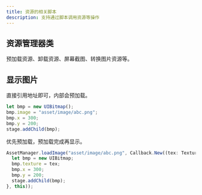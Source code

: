 ```yaml
---
title: 资源的相关脚本
description: 支持通过脚本调用资源等操作
---
```


## 资源管理器类

预加载资源、卸载资源、屏幕截图、转换图片资源等。
<!-- 临时注释
- [API-单机版-资源管理器: AssetManager](/zh_hans/library/2d/client/assetmanager)
- [API-网络版-资源管理器: AssetManager](/zh_hans/library/2dnetwork/client/assetmanager) -->

## 显示图片

直接引用地址即可，内部会预加载。

```ts
let bmp = new UIBitmap();
bmp.image = "asset/image/abc.png";
bmp.x = 300;
bmp.y = 200;
stage.addChild(bmp);
```

优先预加载，预加载完成再显示。

```ts
AssetManager.loadImage("asset/image/abc.png", Callback.New((tex: Texture) => {
  let bmp = new UIBitmap;
  bmp.texture = tex;
  bmp.x = 300;
  bmp.y = 200;
  stage.addChild(bmp);
}, this));
```
